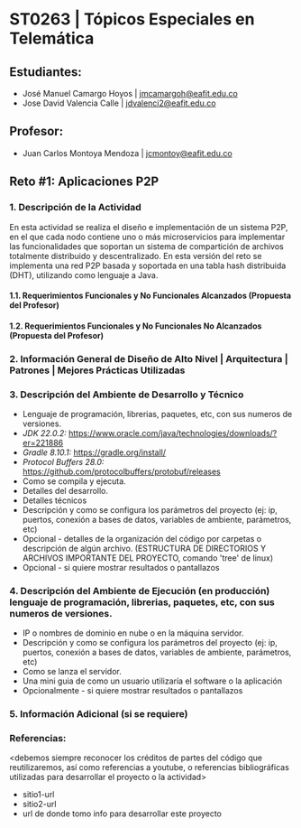 # ST0263 | Tópicos Especiales en Telemática

## Estudiantes: 
- José Manuel Camargo Hoyos | jmcamargoh@eafit.edu.co
- Jose David Valencia Calle | jdvalenci2@eafit.edu.co

## Profesor:
- Juan Carlos Montoya Mendoza | jcmontoy@eafit.edu.co

## Reto #1: Aplicaciones P2P

### 1. Descripción de la Actividad
En esta actividad se realiza el diseño e implementación de un sistema P2P, en el que cada nodo contiene uno o más microservicios para implementar las funcionalidades que soportan un sistema 
de compartición de archivos totalmente distribuido y descentralizado.
En esta versión del reto se implementa una red P2P basada y soportada en una tabla hash distribuida (DHT), utilizando como lenguaje a Java.

#### 1.1. Requerimientos Funcionales y No Funcionales Alcanzados (Propuesta del Profesor)

#### 1.2. Requerimientos Funcionales y No Funcionales No Alcanzados (Propuesta del Profesor)

### 2. Información General de Diseño de Alto Nivel | Arquitectura | Patrones | Mejores Prácticas Utilizadas

### 3. Descripción del Ambiente de Desarrollo y Técnico
- Lenguaje de programación, librerias, paquetes, etc, con sus numeros de versiones.
- *JDK 22.0.2:* https://www.oracle.com/java/technologies/downloads/?er=221886
- *Gradle 8.10.1:* https://gradle.org/install/
- *Protocol Buffers 28.0:* https://github.com/protocolbuffers/protobuf/releases
- Como se compila y ejecuta.
- Detalles del desarrollo.
- Detalles técnicos
- Descripción y como se configura los parámetros del proyecto (ej: ip, puertos, conexión a bases de datos, variables de ambiente, parámetros, etc)
- Opcional - detalles de la organización del código por carpetas o descripción de algún archivo. (ESTRUCTURA DE DIRECTORIOS Y ARCHIVOS IMPORTANTE DEL PROYECTO, comando 'tree' de linux)
- Opcional - si quiere mostrar resultados o pantallazos 

### 4. Descripción del Ambiente de Ejecución (en producción) lenguaje de programación, librerias, paquetes, etc, con sus numeros de versiones.
- IP o nombres de dominio en nube o en la máquina servidor.
- Descripción y como se configura los parámetros del proyecto (ej: ip, puertos, conexión a bases de datos, variables de ambiente, parámetros, etc)
- Como se lanza el servidor.
- Una mini guia de como un usuario utilizaría el software o la aplicación
- Opcionalmente - si quiere mostrar resultados o pantallazos 

### 5. Información Adicional (si se requiere)

### Referencias:
<debemos siempre reconocer los créditos de partes del código que reutilizaremos, así como referencias a youtube, o referencias bibliográficas utilizadas para desarrollar el proyecto o la actividad>
- sitio1-url 
- sitio2-url
- url de donde tomo info para desarrollar este proyecto
